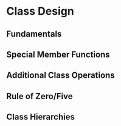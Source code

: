 # Class Design


## Fundamentals


## Special Member Functions


## Additional Class Operations


## Rule of Zero/Five


## Class Hierarchies

